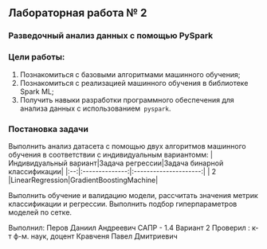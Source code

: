 ## Лабораторная работа № 2
### Разведочный анализ данных с помощью PySpark
### Цели работы:
1. Познакомиться с базовыми алгоритмами машинного обучения;
2. Познакомиться с реализацией машинного обучения в библиотеке Spark ML;
3. Получить навыки разработки программного обеспечения для анализа данных с 
использованием` pyspark`.

### Постановка задачи
Выполнить анализ датасета с помощью двух алгоритмов машинного обучения в соответствии с индивидуальным вариантомм: 
|Индивидуальный вариант|Задача регрессии|Задача бинарной классификации|
|:--:|:--------------:|:---------------------:|
|  2 |LinearRegression|GradientBoostingMachine|

Выполнить обучение и валидацию модели, рассчитать значения метрик классификации и 
регрессии. Выполнить подбор гиперпараметров моделей по сетке.


Выполнил: Перов Даниил Андреевич САПР - 1.4 Вариант 2
Проверил : к-т ф-м. наук, доцент Кравченя Павел Дмитриевич
